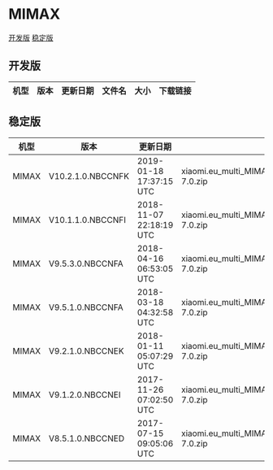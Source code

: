 # MIMAX
[开发版](#开发版)  [稳定版](#稳定版)
## 开发版
| 机型 | 版本 | 更新日期 | 文件名 | 大小 | 下载链接 |
| ---- | ---- | ---- | ---- | ---- | ---- |
## 稳定版
| 机型 | 版本 | 更新日期 | 文件名 | 大小 | 下载链接 |
| ---- | ---- | ---- | ---- | ---- | ---- |
| MIMAX | V10.2.1.0.NBCCNFK | 2019-01-18 17:37:15 UTC | xiaomi.eu_multi_MIMAX_V10.2.1.0.NBCCNFK_v10-7.0.zip | 1.2 GB | [SourceForge](https://sourceforge.net/projects/xiaomi-eu-multilang-miui-roms/files/xiaomi.eu/MIUI-STABLE-RELEASES/MIUIv10/xiaomi.eu_multi_MIMAX_V10.2.1.0.NBCCNFK_v10-7.0.zip/download) |
| MIMAX | V10.1.1.0.NBCCNFI | 2018-11-07 22:18:19 UTC | xiaomi.eu_multi_MIMAX_V10.1.1.0.NBCCNFI_v10-7.0.zip | 1.2 GB | [SourceForge](https://sourceforge.net/projects/xiaomi-eu-multilang-miui-roms/files/xiaomi.eu/MIUI-STABLE-RELEASES/MIUIv10/xiaomi.eu_multi_MIMAX_V10.1.1.0.NBCCNFI_v10-7.0.zip/download) |
| MIMAX | V9.5.3.0.NBCCNFA | 2018-04-16 06:53:05 UTC | xiaomi.eu_multi_MIMAX_V9.5.3.0.NBCCNFA_v9-7.0.zip | 1.1 GB | [SourceForge](https://sourceforge.net/projects/xiaomi-eu-multilang-miui-roms/files/xiaomi.eu/MIUI-STABLE-RELEASES/MIUIv9.5/xiaomi.eu_multi_MIMAX_V9.5.3.0.NBCCNFA_v9-7.0.zip/download) |
| MIMAX | V9.5.1.0.NBCCNFA | 2018-03-18 04:32:58 UTC | xiaomi.eu_multi_MIMAX_V9.5.1.0.NBCCNFA_v9-7.0.zip | 1.1 GB | [SourceForge](https://sourceforge.net/projects/xiaomi-eu-multilang-miui-roms/files/xiaomi.eu/MIUI-STABLE-RELEASES/MIUIv9.5/xiaomi.eu_multi_MIMAX_V9.5.1.0.NBCCNFA_v9-7.0.zip/download) |
| MIMAX | V9.2.1.0.NBCCNEK | 2018-01-11 05:07:29 UTC | xiaomi.eu_multi_MIMAX_V9.2.1.0.NBCCNEK_v9-7.0.zip | 1.1 GB | [SourceForge](https://sourceforge.net/projects/xiaomi-eu-multilang-miui-roms/files/xiaomi.eu/MIUI-STABLE-RELEASES/MIUIv9.2/xiaomi.eu_multi_MIMAX_V9.2.1.0.NBCCNEK_v9-7.0.zip/download) |
| MIMAX | V9.1.2.0.NBCCNEI | 2017-11-26 07:02:50 UTC | xiaomi.eu_multi_MIMAX_V9.1.2.0.NBCCNEI_v9-7.0.zip | 1.1 GB | [SourceForge](https://sourceforge.net/projects/xiaomi-eu-multilang-miui-roms/files/xiaomi.eu/MIUI-STABLE-RELEASES/MIUIv9.0/xiaomi.eu_multi_MIMAX_V9.1.2.0.NBCCNEI_v9-7.0.zip/download) |
| MIMAX | V8.5.1.0.NBCCNED | 2017-07-15 09:05:06 UTC | xiaomi.eu_multi_MIMAX_V8.5.1.0.NBCCNED_v8-7.0.zip | 994.0 MB | [SourceForge](https://sourceforge.net/projects/xiaomi-eu-multilang-miui-roms/files/xiaomi.eu/MIUI-STABLE-RELEASES/MIUIv8.5/xiaomi.eu_multi_MIMAX_V8.5.1.0.NBCCNED_v8-7.0.zip/download) |
